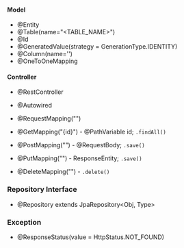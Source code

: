 #### Model
- @Entity
- @Table(name="<TABLE_NAME>")
- @Id
- @GeneratedValue(strategy = GenerationType.IDENTITY)
- @Column(name='')
- @OneToOneMapping

#### Controller
- @RestController
- @Autowired

- @RequestMapping("")
- @GetMapping("{id}") - @PathVariable <Type> id; `.findAll()`
- @PostMapping("") - @RequestBody; `.save()`
- @PutMapping("") - ResponseEntity; `.save()`
- @DeleteMapping("") - `.delete()`

### Repository Interface
- @Repository extends JpaRepository<Obj, Type>

### Exception
- @ResponseStatus(value = HttpStatus.NOT_FOUND)

